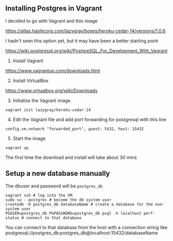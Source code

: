 ## Installing Postgres in Vagrant

I decided to go wtih Vagrant and this image

https://atlas.hashicorp.com/lazygray/boxes/heroku-cedar-14/versions/1.0.6

I hadn't seen this option yet, but it may have been a better starting point

https://wiki.postgresql.org/wiki/PostgreSQL_For_Development_With_Vagrant

1. Install Vagrant

https://www.vagrantup.com/downloads.html

2. Install VirtualBox 

https://www.virtualbox.org/wiki/Downloads

3. Initialize the Vagrant image

``` vagrant init lazygray/heroku-cedar-14 ```

4. Edit the Vagrant file and add port forwarding for postgresql with this line

``` config.vm.network "forwarded_port", guest: 5432, host: 15432 ```

5. Start the image

``` vagrant up ```

The first time the download and install will take about 30 mins

## Setup a new database manually

The dbuser and password will be `postgres_db` 

```
vagrant ssh # log into the VM
sudo su - postgres # become the db system user
createdb -O postgres_db databaseName # create a database for the non-system user
PGUSER=postgres_db PGPASSWORD=postgres_db psql -h localhost perf-status # connect to that database 
```
You can connect to that database from the host with a connection string like postgresql://postgres_db:postgres_db@localhost:15432/databaseName
